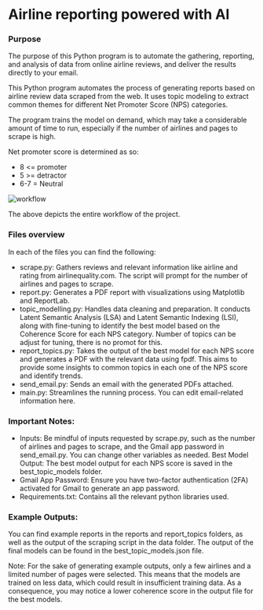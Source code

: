 # Airline reporting powered with AI
### Purpose
The purpose of this Python program is to automate the gathering, reporting, and analysis of data from online airline reviews, and deliver the results directly to your email.

This Python program automates the process of generating reports based on airline review data scraped from the web. It uses topic modeling to extract common themes for different Net Promoter Score (NPS) categories.

The program trains the model on demand, which may take a considerable amount of time to run, especially if the number of airlines and pages to scrape is high.

Net promoter score is determined as so:
- 8 <= promoter
- 5 >= detractor
- 6-7 = Neutral

![workflow](https://github.com/user-attachments/assets/f65d7db7-3b27-4f8a-8108-0d481c890c4c)

The above depicts the entire workflow of the project.

### Files overview
In each of the files you can find the following:
-  scrape.py: Gathers reviews and relevant information like airline and rating from airlinequality.com. The script will prompt for the number of airlines and pages to scrape.
-  report.py: Generates a PDF report with visualizations using Matplotlib and ReportLab.
-  topic_modelling.py: Handles data cleaning and preparation. It conducts Latent Semantic Analysis (LSA) and Latent Semantic Indexing (LSI), along with fine-tuning to identify the best model based on the Coherence Score for each NPS category. Number of topics can be adjust for tuning, there is no promot for this.
-  report_topics.py: Takes the output of the best model for each NPS score and generates a PDF with the relevant data using fpdf. This aims to provide some insights to common topics in each one of the NPS score and identify trends.
-  send_email.py: Sends an email with the generated PDFs attached.
-  main.py: Streamlines the running process. You can edit email-related information here.

### Important Notes:
- Inputs: Be mindful of inputs requested by scrape.py, such as the number of airlines and pages to scrape, and the Gmail app password in send_email.py. You can change other variables as needed.
Best Model Output: The best model output for each NPS score is saved in the best_topic_models folder.
- Gmail App Password: Ensure you have two-factor authentication (2FA) activated for Gmail to generate an app password.
- Requirements.txt: Contains all the relevant python libraries used.

### Example Outputs:
You can find example reports in the reports and report_topics folders, as well as the output of the scraping script in the data folder. The output of the final models can be found in the best_topic_models.json file.

Note: For the sake of generating example outputs, only a few airlines and a limited number of pages were selected. This means that the models are trained on less data, which could result in insufficient training data. As a consequence, you may notice a lower coherence score in the output file for the best models.
